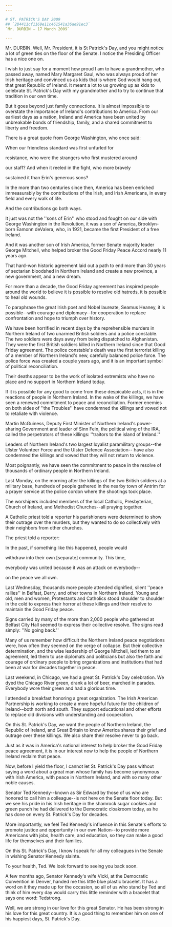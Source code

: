 ```yaml
---
---

# ST. PATRICK'S DAY 2009
## `284411cf1169e11c461541a36ae91ec3`
`Mr. DURBIN — 17 March 2009`

---
```



Mr. DURBIN. Well, Mr. President, it is St Patrick's Day, and you 
might notice a lot of green ties on the floor of the Senate. I notice 
the Presiding Officer has a nice one on.

I wish to just say for a moment how proud I am to have a grandmother, 
who passed away, named Mary Margaret Gaul, who was always proud of her 
Irish heritage and convinced us as kids that is where God would hang 
out, that great Republic of Ireland. It meant a lot to us growing up as 
kids to celebrate St. Patrick's Day with my grandmother and to try to 
continue that tradition in our own time.

But it goes beyond just family connections. It is almost impossible 
to overstate the importance of Ireland's contributions to America. From 
our earliest days as a nation, Ireland and America have been united by 
unbreakable bonds of friendship, family, and a shared commitment to 
liberty and freedom.

There is a great quote from George Washington, who once said:




 When our friendless standard was first unfurled for 


 resistance, who were the strangers who first mustered around 


 our staff? And when it reeled in the fight, who more bravely 


 sustained it than Erin's generous sons?


In the more than two centuries since then, America has been enriched 
immeasurably by the contributions of the Irish, and Irish Americans, in 
every field and every walk of life.

And the contributions go both ways.

It just was not the ''sons of Erin'' who stood and fought on our side 
with George Washington in the Revolution, it was a son of America, 
Brooklyn-born Eamonn deValera, who, in 1921, became the first President 
of a free Ireland.

And it was another son of Irish America, former Senate majority 
leader George Mitchell, who helped broker the Good Friday Peace Accord 
nearly 11 years ago.

That hard-won historic agreement laid out a path to end more than 30 
years of sectarian bloodshed in Northern Ireland and create a new 
province, a new government, and a new dream.

For more than a decade, the Good Friday agreement has inspired people 
around the world to believe it is possible to resolve old hatreds, it 
is possible to heal old wounds.

To paraphrase the great Irish poet and Nobel laureate, Seamus Heaney, 
it is possible--with courage and diplomacy--for cooperation to replace 
confrontation and hope to triumph over history.

We have been horrified in recent days by the reprehensible murders in 
Northern Ireland of two unarmed British soldiers and a police 
constable. The two soldiers were days away from being dispatched to 
Afghanistan. They were the first British soldiers killed in Northern 
Ireland since that Good Friday agreement. The police constable's death 
was the first terrorist killing of a member of Northern Ireland's new, 
carefully balanced police force. The police force was created a couple 
years ago, and it is an important symbol of political reconciliation.

Their deaths appear to be the work of isolated extremists who have no 
place and no support in Northern Ireland today.

If it is possible for any good to come from these despicable acts, it 
is in the reactions of people in Northern Ireland. In the wake of the 
killings, we have seen a renewed commitment to peace and 
reconciliation. Former enemies on both sides of ''the Troubles'' have 
condemned the killings and vowed not to retaliate with violence.

Martin McGuiness, Deputy First Minister of Northern Ireland's power-
sharing Government and leader of Sinn Fein, the political wing of the 
IRA, called the perpetrators of these killings: ''traitors to the 
island of Ireland.''

Leaders of Northern Ireland's two largest loyalist paramilitary 
groups--the Ulster Volunteer Force and the Ulster Defence Association--
have also condemned the killings and vowed that they will not return to 
violence.

Most poignantly, we have seen the commitment to peace in the resolve 
of thousands of ordinary people in Northern Ireland.



Last Monday, on the morning after the killings of the two British 
soldiers at a military base, hundreds of people gathered in the nearby 
town of Antrim for a prayer service at the police cordon where the 
shootings took place.

The worshipers included members of the local Catholic, Presbyterian, 
Church of Ireland, and Methodist Churches--all praying together.

A Catholic priest told a reporter his parishioners were determined to 
show their outrage over the murders, but they wanted to do so 
collectively with their neighbors from other churches.

The priest told a reporter:




 In the past, if something like this happened, people would 


 withdraw into their own [separate] community. This time, 


 everybody was united because it was an attack on everybody--


 on the peace we all own.


Last Wednesday, thousands more people attended dignified, silent 
''peace rallies'' in Belfast, Derry, and other towns in Northern 
Ireland. Young and old, men and women, Protestants and Catholics stood 
shoulder to shoulder in the cold to express their horror at these 
killings and their resolve to maintain the Good Friday peace.

Signs carried by many of the more than 2,000 people who gathered at 
Belfast City Hall seemed to express their collective resolve. The signs 
read simply: ''No going back.''

Many of us remember how difficult the Northern Ireland peace 
negotiations were, how often they seemed on the verge of collapse. But 
their collective determination, and the wise leadership of George 
Mitchell, led them to an agreement, led them to use diplomats and 
politicians but also the faith and courage of ordinary people to bring 
organizations and institutions that had been at war for decades 
together in peace.

Last weekend, in Chicago, we had a great St. Patrick's Day 
celebration. We dyed the Chicago River green, drank a lot of beer, 
marched in parades. Everybody wore their green and had a glorious time.

I attended a breakfast honoring a great organization. The Irish 
American Partnership is working to create a more hopeful future for the 
children of Ireland--both north and south. They support educational and 
other efforts to replace old divisions with understanding and 
cooperation.

On this St. Patrick's Day, we want the people of Northern Ireland, 
the Republic of Ireland, and Great Britain to know America shares their 
grief and outrage over these killings. We also share their resolve 
never to go back.

Just as it was in America's national interest to help broker the Good 
Friday peace agreement, it is in our interest now to help the people of 
Northern Ireland reclaim that peace.

Now, before I yield the floor, I cannot let St. Patrick's Day pass 
without saying a word about a great man whose family has become 
synonymous with Irish America, with peace in Northern Ireland, and with 
so many other noble causes.

Senator Ted Kennedy--known as Sir Edward by those of us who are 
honored to call him a colleague--is not here on the Senate floor today. 
But we see his pride in his Irish heritage in the shamrock sugar 
cookies and green punch he had delivered to the Democratic cloakroom 
today, as he has done on every St. Patrick's Day for decades.

More importantly, we feel Ted Kennedy's influence in this Senate's 
efforts to promote justice and opportunity in our own Nation--to 
provide more Americans with jobs, health care, and education, so they 
can make a good life for themselves and their families.

On this St. Patrick's Day, I know I speak for all my colleagues in 
the Senate in wishing Senator Kennedy slainte.

To your health, Ted. We look forward to seeing you back soon.

A few months ago, Senator Kennedy's wife Vicki, at the Democratic 
Convention in Denver, handed me this little blue plastic bracelet. It 
has a word on it they made up for the occasion, so all of us who stand 
by Ted and think of him every day would carry this little reminder with 
a bracelet that says one word: Tedstrong.

Well, we are strong in our love for this great Senator. He has been 
strong in his love for this great country. It is a good thing to 
remember him on one of his happiest days, St. Patrick's Day.